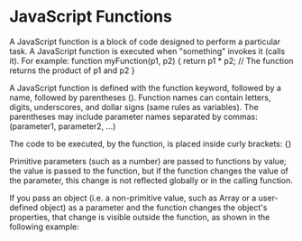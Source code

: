 # JavaScript Functions

A JavaScript function is a block of code designed to perform a particular task.
A JavaScript function is executed when "something" invokes it (calls it).
For example:
function myFunction(p1, p2) {
  return p1 * p2;   // The function returns the product of p1 and p2
}


A JavaScript function is defined with the function keyword, followed by a name, followed by parentheses ().
Function names can contain letters, digits, underscores, and dollar signs (same rules as variables).
The parentheses may include parameter names separated by commas:
(parameter1, parameter2, ...)

The code to be executed, by the function, is placed inside curly brackets: {}

Primitive parameters (such as a number) are passed to functions by value;
the value is passed to the function, but if the function changes the value of the parameter, this change is not reflected globally or in the calling function.

If you pass an object (i.e. a non-primitive value, such as Array or a user-defined object) as a parameter and the function changes the object's properties,
that change is visible outside the function, as shown in the following example:
